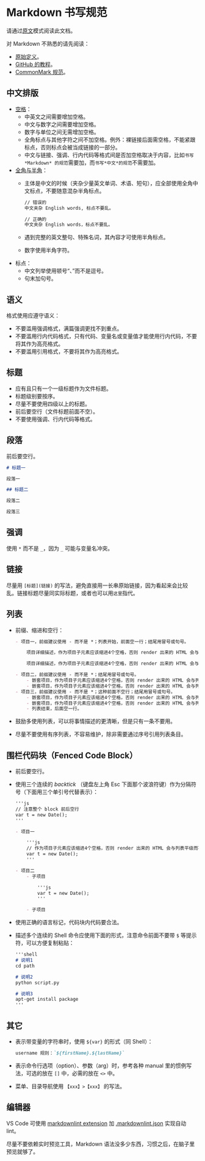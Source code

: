# Markdown 书写规范

请通过[原文](https://raw.githubusercontent.com/inetfuture/technote/master/markdown/README.md)模式阅读此文档。

对 Markdown 不熟悉的请先阅读：

- [原始定义](https://daringfireball.net/projects/markdown/)。
- [GitHub 的教程](https://guides.github.com/features/mastering-markdown/)。
- [CommonMark 规范](https://spec.commonmark.org/0.28/)。

## 中文排版

- [空格](https://github.com/mzlogin/chinese-copywriting-guidelines#%E7%A9%BA%E6%A0%BC)：
    - 中英文之间需要增加空格。
    - 中文与数字之间需要增加空格。
    - 数字与单位之间无需增加空格。
    - 全角标点与其他字符之间不加空格。例外：裸链接后面需空格，不能紧跟标点，否则标点会被当成链接的一部分。
    - 中文与链接、强调、行内代码等格式间是否加空格取决于内容，比如`书写 *Markdown* 的规范`需要加，而`书写*中文*的规范`不需要加。
- [全角与半角](https://github.com/mzlogin/chinese-copywriting-guidelines#%E5%85%A8%E8%A7%92%E5%92%8C%E5%8D%8A%E8%A7%92)：
    - 主体是中文的时候（夹杂少量英文单词、术语、短句），应全部使用全角中文标点，不要随意混杂半角标点。

        ```markdown
        // 错误的
        中文夹杂 English words, 标点不要乱。

        // 正确的
        中文夹杂 English words，标点不要乱。
        ```

    - 遇到完整的英文整句、特殊名词，其內容才可使用半角标点。
    - 数字使用半角字符。
- 标点：
    - 中文列举使用顿号“、”而不是逗号。
    - 句末加句号。

## 语义

格式使用应遵守语义：

- 不要滥用强调格式，满篇强调更找不到重点。
- 不要滥用行内代码格式，只有代码、变量名或变量值才能使用行内代码，不要将其作为高亮格式。
- 不要滥用引用格式，不要将其作为高亮格式。

## 标题

- 应有且只有一个一级标题作为文件标题。
- 标题级别要按序。
- 尽量不要使用四级以上的标题。
- 前后要空行（文件标题前面不空）。
- 不要使用强调、行内代码等格式。

## 段落

前后要空行。

```markdown
# 标题一

段落一

## 标题二

段落二

段落三
```

## 强调

使用 `*` 而不是 `_`，因为 `_` 可能与变量名冲突。

## 链接

尽量用 `[标题](链接)` 的写法，避免直接用一长串原始链接，因为看起来会比较乱。链接标题尽量同实际标题，或者也可以用`这里`指代。

## 列表

- 前缀、缩进和空行：

    ```markdown
    - 项目一，前缀建议使用 - 而不是 *；列表开始，前面空一行；结尾用冒号或句号。

        项目详细描述，作为项目子元素应该缩进4个空格，否则 render 出来的 HTML 会与列表平级而不是列表项子元素；作为一个段落应该前后各空一行。

        项目详细描述，作为项目子元素应该缩进4个空格，否则 render 出来的 HTML 会与列表平级而不是列表项子元素；作为一个段落应该前后各空一行。

    - 项目二，前缀建议使用 - 而不是 *；结尾用冒号或句号。
        - 嵌套项目，作为项目子元素应该缩进4个空格，否则 render 出来的 HTML 会与列表平级而不是列表项子元素，前后不需要空行。
        - 嵌套项目，作为项目子元素应该缩进4个空格，否则 render 出来的 HTML 会与列表平级而不是列表项子元素，前后不需要空行。
    - 项目三，前缀建议使用 - 而不是 *；这种前面不空行；结尾用冒号或句号。
        - 嵌套项目，作为项目子元素应该缩进4个空格，否则 render 出来的 HTML 会与列表平级而不是列表项子元素，前后不需要空行。
        - 嵌套项目，作为项目子元素应该缩进4个空格，否则 render 出来的 HTML 会与列表平级而不是列表项子元素，前后不需要空行。
        - 列表结束，后面空一行。
    ```

- 鼓励多使用列表，可以将事情描述的更清晰，但是只有一条不要用。
- 尽量不要使用有序列表，不容易维护，除非需要通过序号引用列表条目。

## 围栏代码块（Fenced Code Block）

- 前后要空行。
- 使用三个连续的 *backtick* （键盘左上角 Esc 下面那个波浪符键）作为分隔符号（下面用三个单引号代替表示）：

    ```markdown
    '''js
    // 注意整个 block 前后空行
    var t = new Date();
    '''
    ```

    ```markdown
    - 项目一

        '''js
        // 作为项目子元素应该缩进4个空格，否则 render 出来的 HTML 会与列表平级而不是列表项子元素；作为代码块应该前后各空一行；代码与 backtick 对齐，不要再缩进。
        var t = new Date();
        '''

    - 项目二
        - 子项目

            '''js
            var t = new Date();
            '''

        - 子项目
    ```

- 使用正确的语言标记，代码块内代码要合法。
- 描述多个连续的 Shell 命令应使用下面的形式，注意命令前面不要带 `$` 等提示符，可以方便复制粘贴：

    ```markdown
    '''shell
    # 说明1
    cd path

    # 说明2
    python script.py

    # 说明3
    apt-get install package
    '''
    ```

## 其它

- 表示带变量的字符串时，使用 `${var}` 的形式（同 Shell）：

    ```markdown
    username 规则：`${firstName}.${lastName}`
    ```

- 表示命令行选项（option）、参数（arg）时，参考各种 manual 里的惯例写法，可选的放在 `[]` 中，必需的放在 `<>` 中。
- 菜单、目录导航使用 `【xxx】>【xxx】` 的写法。

## 编辑器

VS Code 可使用 [markdownlint extension](https://github.com/DavidAnson/vscode-markdownlint) 加 [.markdownlint.json](.markdownlint.json) 实现自动 lint。

尽量不要依赖实时预览工具，Markdown 语法没多少东西，习惯之后，在脑子里预览就够了。

